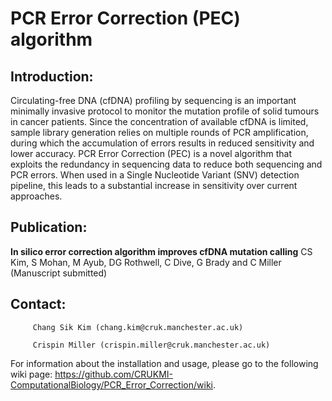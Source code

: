 # PCR Error Correction (PEC) algorithm

## Introduction:

Circulating-free DNA (cfDNA) profiling by sequencing is an important minimally invasive protocol to monitor the mutation profile of solid tumours in cancer patients. Since the concentration of available cfDNA is limited, sample library generation relies on multiple rounds of PCR amplification, during which the accumulation of errors results in reduced sensitivity and lower accuracy. PCR Error Correction (PEC) is a novel algorithm that exploits the redundancy in sequencing data to reduce both sequencing and PCR errors. When used in a Single Nucleotide Variant (SNV) detection pipeline, this leads to a substantial increase in sensitivity over current approaches.

## Publication:

__In silico error correction algorithm improves cfDNA mutation calling__ 
CS Kim, S Mohan, M Ayub, DG Rothwell, C Dive, G Brady and C Miller (Manuscript submitted)

## Contact:

         Chang Sik Kim (chang.kim@cruk.manchester.ac.uk)
         
         Crispin Miller (crispin.miller@cruk.manchester.ac.uk)

For information about the installation and usage, please go to the following wiki page: <https://github.com/CRUKMI-ComputationalBiology/PCR_Error_Correction/wiki>.
